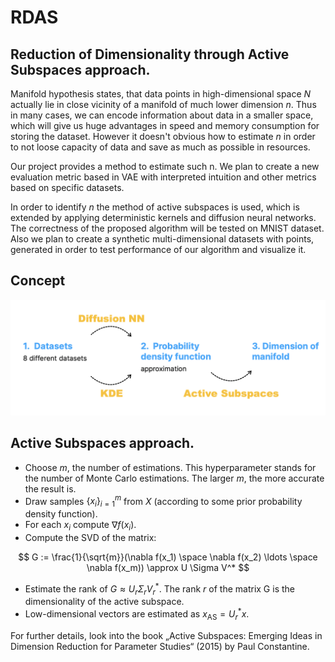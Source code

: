 # RDAS
## Reduction of Dimensionality through Active Subspaces approach. 

Manifold hypothesis states, that data points in high-dimensional space $N$ actually lie in close vicinity of a manifold of much lower dimension $n$. Thus in many cases, we can encode information about data in a smaller space, which will give us huge advantages in speed and memory consumption for storing the dataset. However it doesn't obvious how to estimate $n$ in order to not loose capacity of data and save as much as possible in resources.

Our project provides a method to estimate such n. We plan to create a new evaluation metric based in VAE with interpreted intuition and other metrics based on specific datasets.

In order to identify $n$ the method of active subspaces is used, which is extended by applying deterministic kernels and diffusion neural networks. The correctness of the proposed algorithm will be tested on MNIST dataset. Also we plan to create a synthetic multi-dimensional datasets with points, generated in order to test performance of our algorithm and visualize it.

## Concept

![alt text](https://github.com/David-cripto/RDAS/blob/VAE/pict/concept.png)

## Active Subspaces approach.
- Choose $m$, the number of estimations. This hyperparameter stands for the number of Monte Carlo estimations. The larger $m$, the more accurate the result is.
- Draw samples $\{x_i\}^m_{i=1}$ from $X$ (according to some prior probability density function).
- For each $x_i$ compute $\nabla f(x_i)$.
- Compute the SVD of the matrix:

$$
G := \frac{1}{\sqrt{m}}(\nabla f(x_1) \space \nabla f(x_2) \ldots \space \nabla f(x_m)) \approx U \Sigma V^*
$$

- Estimate the rank of $G\approx U_r \Sigma_rV^*_r$. The rank $r$ of the matrix G is the dimensionality of the active subspace. 
- Low-dimensional vectors are estimated as $x_{\mathrm{AS}} = U_r^*x$.

For further details, look into the book „Active Subspaces: Emerging Ideas in Dimension Reduction for Parameter Studies“ (2015) by Paul Constantine.
